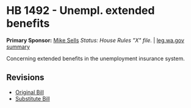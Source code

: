 # HB 1492 - Unempl. extended benefits
**Primary Sponsor:** [Mike Sells](/person/leg/mike.sells.md)
*Status: House Rules "X" file.* | [leg.wa.gov summary](https://app.leg.wa.gov/billsummary?BillNumber=1492&Year=2021)

Concerning extended benefits in the unemployment insurance system.

## Revisions
* [Original Bill](1/)
* [Substitute Bill](S/)